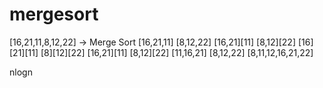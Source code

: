 # mergesort
[16,21,11,8,12,22] -> Merge Sort
[16,21,11] [8,12,22]
[16,21][11] [8,12][22]
[16][21][11] [8][12][22]
[16,21][11] [8,12][22]
[11,16,21] [8,12,22]
[8,11,12,16,21,22]

nlogn

